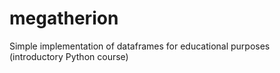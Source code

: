# megatherion
Simple implementation of dataframes for educational purposes (introductory Python course)
